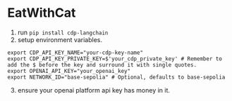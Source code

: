 # EatWithCat

1. run `pip install cdp-langchain`
2. setup environment variables.
```
export CDP_API_KEY_NAME="your-cdp-key-name"
export CDP_API_KEY_PRIVATE_KEY=$'your_cdp_private_key' # Remember to add the $ before the key and surround it with single quotes.
export OPENAI_API_KEY="your_openai_key"
export NETWORK_ID="base-sepolia" # Optional, defaults to base-sepolia
```
3. ensure your openai platform api key has money in it.